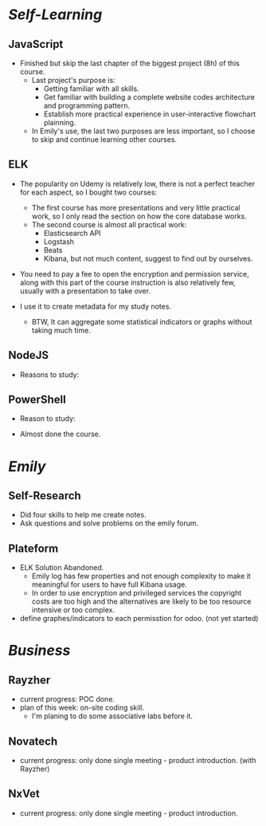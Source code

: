 # **_Self-Learning_**

## **JavaScript**

- Finished but skip the last chapter of the biggest project (8h) of this course.
  - Last project's purpose is:
    - Getting familiar with all skills.
    - Get familiar with building a complete website codes architecture and programming pattern.
    - Establish more practical experience in user-interactive flowchart plainning.
  - In Emily's use, the last two purposes are less important, so I choose to skip and continue learning other courses.

## **ELK**

- The popularity on Udemy is relatively low, there is not a perfect teacher for each aspect, so I bought two courses:

  - The first course has more presentations and very little practical work, so I only read the section on how the core database works.
  - The second course is almost all practical work:
    - Elasticsearch API
    - Logstash
    - Beats
    - Kibana, but not much content, suggest to find out by ourselves.

- You need to pay a fee to open the encryption and permission service, along with this part of the course instruction is also relatively few, usually with a presentation to take over.

- I use it to create metadata for my study notes.
  - BTW, It can aggregate some statistical indicators or graphs without taking much time.

## **NodeJS**

- Reasons to study:

## **PowerShell**

- Reason to study:

- Almost done the course.

# **_Emily_**

## **Self-Research**

- Did four skills to help me create notes.
- Ask questions and solve problems on the emily forum.

## **Plateform**

- ELK Solution Abandoned.
  - Emily log has few properties and not enough complexity to make it meaningful for users to have full Kibana usage.
  - In order to use encryption and privileged services the copyright costs are too high and the alternatives are likely to be too resource intensive or too complex.
- define graphes/indicators to each permisstion for odoo. (not yet started)

# **_Business_**

## **Rayzher**

- current progress: POC done.
- plan of this week: on-site coding skill.
  - I'm planing to do some associative labs before it.

## **Novatech**

- current progress: only done single meeting - product introduction. (with Rayzher)

## **NxVet**

- current progress: only done single meeting - product introduction.

